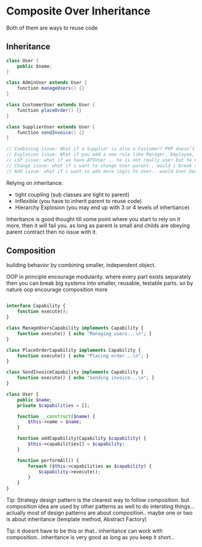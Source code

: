# Composite Over Inheritance


Both of them are ways to reuse code

## Inheritance

```java
class User {
    public $name;
}

class AdminUser extends User {
    function manageUsers() {}
}

class CustomerUser extends User {
    function placeOrder() {}
}

class SupplierUser extends User {
    function sendInvoice() {}
}

// Combining issue: What if a Supplier is also a Customer? PHP doesn’t allow multiple inheritance??
// Explosion issue: What if you add a new role like Manager, Employee, Auditor? You’ll explode into dozens of subclasses.
// LSP issue: what if we have APIUser .. he is not really user but he needs some code from User Parent to work
// Change issue: what if i want to change User parent.. would i break childs? would all childs still follow parent contract?
// Add issue: what if i want to add more logic to User.. would User become god object?
```

Relying on inheritance:
- tight coupling (sub classes are tight to parent)
- inflexible (you have to inherit parent to reuse code)
- Hierarchy Explosion (you may end up with 3 or 4 levels of inhertiance)

Inheritance is good thought till some point where you start to rely on it more, then it will fail you. as long as parent is small and childs are obeying parent contract then no issue with it.


## Composition

building behavior by combining smaller, independent object.

OOP in principle encourage modularity. where every part exists separately then you can break big systems into smaller, reusable, testable parts. so by nature oop encourage composition more


```php

interface Capability {
    function execute();
}

class ManageUsersCapability implements Capability {
    function execute() { echo "Managing users...\n"; }
}

class PlaceOrderCapability implements Capability {
    function execute() { echo "Placing order...\n"; }
}

class SendInvoiceCapability implements Capability {
    function execute() { echo "Sending invoice...\n"; }
}

class User {
    public $name;
    private $capabilities = [];

    function __construct($name) {
        $this->name = $name;
    }

    function addCapability(Capability $capability) {
        $this->capabilities[] = $capability;
    }

    function performAll() {
        foreach ($this->capabilities as $capability) {
            $capability->execute();
        }
    }
}
```

Tip: Strategy design pattern is the clearest way to follow composition. but composition idea are used by other patterns as well to do intersting things... actually most of design patterns are about composition.. maybe one or two is about inheritance (template method, Abstract Factory)

Tip: it doesnt have to be this or that.. inheritance can work with composition.. inheritance is very good as long as you keep it short..